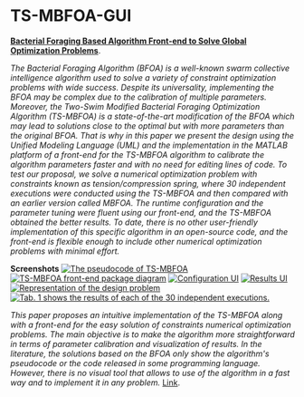 # TS-MBFOA-GUI
 [**Bacterial Foraging Based Algorithm Front-end to Solve Global Optimization Problems**](https://bit.ly/tsmbfoagui "").

_The Bacterial Foraging Algorithm (BFOA) is a well-known swarm collective intelligence algorithm used to solve a variety of constraint optimization problems with wide success. Despite its universality, implementing the BFOA may be complex due to the calibration of multiple parameters. Moreover, the Two-Swim Modified Bacterial Foraging Optimization Algorithm (TS-MBFOA) is a state-of-the-art modification of the BFOA which may lead to solutions close to the optimal but with more parameters than the original BFOA. That is why in this paper we present the design using the Unified Modeling Language (UML) and the implementation in the MATLAB platform of a front-end for the TS-MBFOA algorithm to calibrate the algorithm parameters faster and with no need for editing lines of code. To test our proposal, we solve a numerical optimization problem with constraints known as tension/compression spring, where 30 independent executions were conducted using the TS-MBFOA and then compared with an earlier version called MBFOA. The runtime configuration and the parameter tuning were fluent using our front-end, and the TS-MBFOA obtained the better results. To date, there is no other user-friendly implementation of this specific algorithm in an open-source code, and the front-end is flexible enough to include other numerical optimization problems with minimal effort._

**Screenshots**
[![The pseudocode of TS-MBFOA](https://www.techscience.com/ueditor/files/iasc/TSP_IASC-32-3/TSP_IASC_23570/TSP_IASC_23570/Images/IASC_23570-fig-8.png)](https://bit.ly/tsmbfoagui)
[![TS-MBFOA front-end package diagram](https://www.techscience.com/ueditor/files/iasc/TSP_IASC-32-3/TSP_IASC_23570/TSP_IASC_23570/Images/IASC_23570-fig-2.png)](https://bit.ly/tsmbfoagui)
[![Configuration UI](https://www.techscience.com/ueditor/files/iasc/TSP_IASC-32-3/TSP_IASC_23570/TSP_IASC_23570/Images/IASC_23570-fig-3.png)](https://bit.ly/tsmbfoagui)
[![Results UI](https://www.techscience.com/ueditor/files/iasc/TSP_IASC-32-3/TSP_IASC_23570/TSP_IASC_23570/Images/IASC_23570-fig-4.png)](https://bit.ly/tsmbfoagui)
[![Representation of the design problem](https://www.techscience.com/ueditor/files/iasc/TSP_IASC-32-3/TSP_IASC_23570/TSP_IASC_23570/Images/IASC_23570-fig-6.png)](https://bit.ly/tsmbfoagui)
[![Tab. 1 shows the results of each of the 30 independent executions.](https://www.techscience.com/ueditor/files/iasc/TSP_IASC-32-3/TSP_IASC_23570/TSP_IASC_23570/Images/table-1.png)](https://bit.ly/tsmbfoagui)

_This paper proposes an intuitive implementation of the TS-MBFOA along with a front-end for the easy solution of constraints numerical optimization problems. The main objective is to make the algorithm more straightforward in terms of parameter calibration and visualization of results. In the literature, the solutions based on the BFOA only show the algorithm's pseudocode or the code released in some programming language. However, there is no visual tool that allows to use of the algorithm in a fast way and to implement it in any problem._ [Link](https://bit.ly/tsmbfoagui "Continued").
